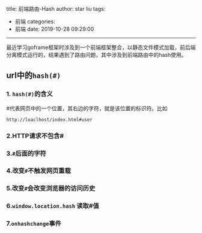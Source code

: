 title: 前端路由-Hash
author: star liu
tags:
  - 前端
categories:
  - 前端
date: 2019-10-28 09:29:00
---
最近学习goframe框架时涉及到一个前端框架整合，以静态文件模式加载，前后端分离模式运行的，结果遇到了路由问题，其中涉及到前端路由中的hash使用。
<!--more-->
## url中的`hash(#)`
### 1. `hash(#)`的含义
#代表网页中的一个位置，其右边的字符，就是该位置的标识符。比如
```
http://loaclhost/index.html#user
```
### 2.HTTP请求不包含#
### 3.`#`后面的字符
### 4.改变`#`不触发网页重载
### 5.改变`#`会改变浏览器的访问历史
### 6.`window.location.hash` 读取#值
### 7.`onhashchange`事件
